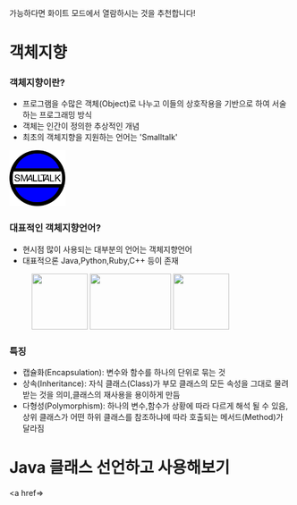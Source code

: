 가능하다면 화이트 모드에서 열람하시는 것을 추천합니다!
# 객체지향
### 객체지향이란?
- 프로그램을 수많은 객체(Object)로 나누고 이들의 상호작용을 기반으로 하여 서술하는 프로그래밍 방식
- 객체는 인간이 정의한 추상적인 개념
- 최초의 객체지향을 지원하는 언어는 'Smalltalk'

<img src="https://github.com/snowykte0426/TIL/blob/main/img/SmallTalk.png" width="100" height="100">

### 대표적인 객체지향언어?
- 현시점 많이 사용되는 대부분의 언어는 객체지향언어
- 대표적으론 Java,Python,Ruby,C++ 등이 존재
<figure class="thrid">
 <a href="link"><img src="https://i.namu.wiki/i/MuCO_ocla-FyadGnRZytkRLggQOcqxv_hXNjN7aYXDOPivIChJNdiRXp6vwSXbM6GcUL3pVTL-5U5TKQ0f1YhA.svg" aling='left'width="100" height="100"></a>
 <a href="link"><img src="https://velog.velcdn.com/images/deep-of-machine/post/3f778fa2-2b43-42b3-9233-091424be7d73/image.png" width="145" height="100"></a>
 <a href="ling"><img src="https://i.namu.wiki/i/Rv7cLGvX03Y-IX85VC6HXqtKuAhofMYJdodeW2v38Ghm6eCgDCqAhjXWcAWb0MB5UdvweeYI8QLNalwMevPplw.svg" width="100" height="100"></a>
</figure>

### 특징
- 캡슐화(Encapsulation): 변수와 함수를 하나의 단위로 묶는 것
- 상속(Inheritance): 자식 클래스(Class)가 부모 클래스의 모든 속성을 그대로 물려받는 것을 의미,클래스의 재사용을 용이하게 만듬
- 다형성(Polymorphism): 하나의 변수,함수가 상황에 따라 다르게 해석 될 수 있음,상위 클래스가 어떤 하위 클래스를 참조하냐에 따라 호출되는 메서드(Method)가 달라짐
# Java 클래스 선언하고 사용해보기
<a href=>
